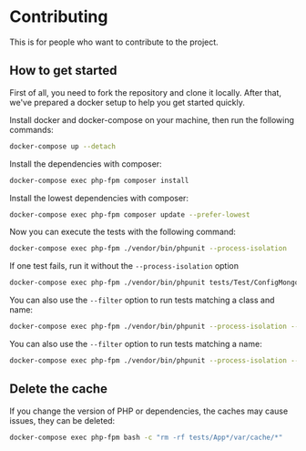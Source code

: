 # Contributing
This is for people who want to contribute to the project.

## How to get started

First of all, you need to fork the repository and clone it locally.
After that, we've prepared a docker setup to help you get started quickly.

Install docker and docker-compose on your machine, then run the following commands:

```bash
docker-compose up --detach
```

Install the dependencies with composer:

```bash
docker-compose exec php-fpm composer install
```

Install the lowest dependencies with composer:

```bash
docker-compose exec php-fpm composer update --prefer-lowest
```

Now you can execute the tests with the following command:

```bash
docker-compose exec php-fpm ./vendor/bin/phpunit --process-isolation
```

If one test fails, run it without the `--process-isolation` option

```bash
docker-compose exec php-fpm ./vendor/bin/phpunit tests/Test/ConfigMongodbTest.php
```

You can also use the `--filter` option to run tests matching a class and name:

```bash
docker-compose exec php-fpm ./vendor/bin/phpunit --process-isolation --filter=ConfigSqliteTest::testAppendFixtures
```

You can also use the `--filter` option to run tests matching a name:

```bash
docker-compose exec php-fpm ./vendor/bin/phpunit --process-isolation --filter=testAppendFixtures
```

## Delete the cache

If you change the version of PHP or dependencies, the caches may cause issues, they can be deleted:

```bash
docker-compose exec php-fpm bash -c "rm -rf tests/App*/var/cache/*"
```
